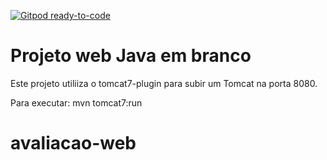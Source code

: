 [![Gitpod ready-to-code](https://img.shields.io/badge/Gitpod-ready--to--code-blue?logo=gitpod)](https://gitpod.io/#https://github.com/mineda/projeto-web)

# Projeto web Java em branco
Este projeto utiliiza o tomcat7-plugin para subir um Tomcat na porta 8080.


Para executar: mvn tomcat7:run
# avaliacao-web
